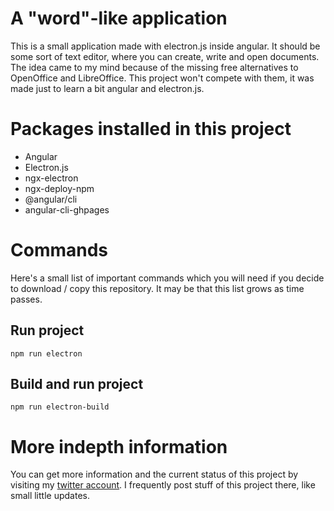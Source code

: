# A "word"-like application
This is a small application made with electron.js inside angular. It should be some sort of text editor, where you can create, write and open documents.
The idea came to my mind because of the missing free alternatives to OpenOffice and LibreOffice. This project won't compete with them, it was made just to
learn a bit angular and electron.js.

# Packages installed in this project
- Angular
- Electron.js
- ngx-electron
- ngx-deploy-npm
- @angular/cli
- angular-cli-ghpages

# Commands
Here's a small list of important commands which you will need if you decide to download / copy this repository.
It may be that this list grows as time passes.

## Run project
```npm 
npm run electron
```

## Build and run project
```npm 
npm run electron-build
```

# More indepth information
You can get more information and the current status of this project by visiting my [twitter account](https://twitter.com/Kool89271319).
I frequently post stuff of this project there, like small little updates.